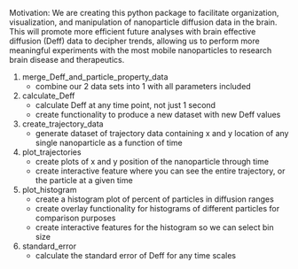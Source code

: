 Motivation: We are creating this python package to facilitate organization,
visualization, and manipulation of nanoparticle diffusion data in the brain.
This will promote more efficient future analyses with brain effective diffusion
(Deff) data to decipher trends, allowing us to perform more meaningful
experiments with the most mobile nanoparticles to research brain disease and
therapeutics.

1. merge_Deff_and_particle_property_data
    - combine our 2 data sets into 1 with all parameters included
2. calculate_Deff
    - calculate Deff at any time point, not just 1 second
    - create functionality to produce a new dataset with new Deff values
3. create_trajectory_data
    - generate dataset of trajectory data containing x and y location of any
    single nanoparticle as a function of time
4. plot_trajectories
    - create plots of x and y position of the nanoparticle through time
    - create interactive feature where you can see the entire trajectory, or
    the particle at a given time
5. plot_histogram
    - create a histogram plot of percent of particles in diffusion ranges
    - create overlay functionality for histograms of different particles for
    comparison purposes
    - create interactive features for the histogram so we can select bin size
6. standard_error
    - calculate the standard error of Deff for any time scales
